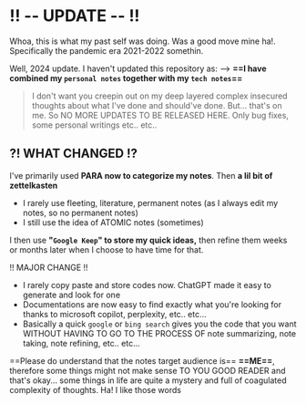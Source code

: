 # !! -- UPDATE -- !!

Whoa, this is what my past self was doing. Was a good move mine ha!. 
Specifically the pandemic era 2021-2022 somethin. 

Well, 2024 update. I haven't updated this repository as: 
--> **==I have combined my `personal notes` together with my `tech notes`==**
> I don't want you creepin out on my deep layered complex insecured thoughts about what I've done and should've done. But... that's on me. So NO MORE UPDATES TO BE RELEASED HERE. Only bug fixes, some personal writings etc.. etc..

## ?! WHAT CHANGED !?

I've primarily used **PARA now to categorize my notes**. 
Then **a lil bit of zettelkasten** 
- I rarely use fleeting, literature, permanent notes (as I always edit my notes, so no permanent notes)
- I still use the idea of ATOMIC notes (sometimes)

I then use **"`Google Keep`" to store my quick ideas,** 
then refine them weeks or months later when I choose to have time for that.

!! MAJOR CHANGE !!
- I rarely copy paste and store codes now. ChatGPT made it easy to generate and look for one
- Documentations are now easy to find exactly what you're looking for thanks to microsoft copilot, perplexity, etc.. etc...
- Basically a quick `google` or `bing search` gives you the code that you want WITHOUT HAVING TO GO TO THE PROCESS OF note summarizing, note taking, note refining, etc.. etc...

==Please do understand that the notes target audience is== **==ME==**, 
therefore some things might not make sense TO YOU GOOD READER 
and that's okay... some things in life are quite a mystery and full of coagulated complexity of thoughts. Ha! I like those words 
